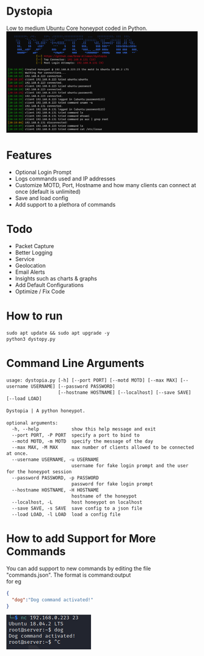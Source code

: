 # Dystopia
Low to medium Ubuntu Core honeypot coded in Python.
![preview](/media/preview.PNG)
# Features
* Optional Login Prompt
* Logs commands used and IP addresses
* Customize MOTD, Port, Hostname and how many clients can connect at once (default is unlimited)
* Save and load config
* Add support to a plethora of commands

# Todo
* Packet Capture
* Better Logging
* Service
* Geolocation 
* Email Alerts 
* Insights such as charts & graphs 
* Add Default Configurations 
* Optimize / Fix Code

# How to run
```
sudo apt update && sudo apt upgrade -y
python3 dystopy.py
```
# Command Line Arguments 
```
usage: dystopia.py [-h] [--port PORT] [--motd MOTD] [--max MAX] [--username USERNAME] [--password PASSWORD]
                   [--hostname HOSTNAME] [--localhost] [--save SAVE] [--load LOAD]

Dystopia | A python honeypot.

optional arguments:
  -h, --help            show this help message and exit
  --port PORT, -P PORT  specify a port to bind to
  --motd MOTD, -m MOTD  specify the message of the day
  --max MAX, -M MAX     max number of clients allowed to be connected at once.
  --username USERNAME, -u USERNAME
                        username for fake login prompt and the user for the honeypot session
  --password PASSWORD, -p PASSWORD
                        password for fake login prompt
  --hostname HOSTNAME, -H HOSTNAME
                        hostname of the honeypot
  --localhost, -L       host honeypot on localhost
  --save SAVE, -s SAVE  save config to a json file
  --load LOAD, -l LOAD  load a config file
```
# How to add Support for More Commands
You can add support to new commands by editing the file "commands.json". The format is command:output <br>
for eg <br>
```json
{
  "dog":"Dog command activated!"
}
```
![example](/media/dog.png)
